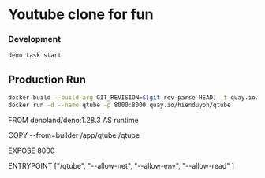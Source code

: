 # Youtube clone for fun

### Development

```
deno task start
```

## Production Run

```bash
docker build --build-arg GIT_REVISION=$(git rev-parse HEAD) -t quay.io/hienduyph/qtube .
docker run -d --name qtube -p 8000:8000 quay.io/hienduyph/qtube
```

FROM denoland/deno:1.28.3 AS runtime

COPY --from=builder /app/qtube  /qtube

EXPOSE 8000

ENTRYPOINT ["/qtube", "--allow-net", "--allow-env", "--allow-read" ]
